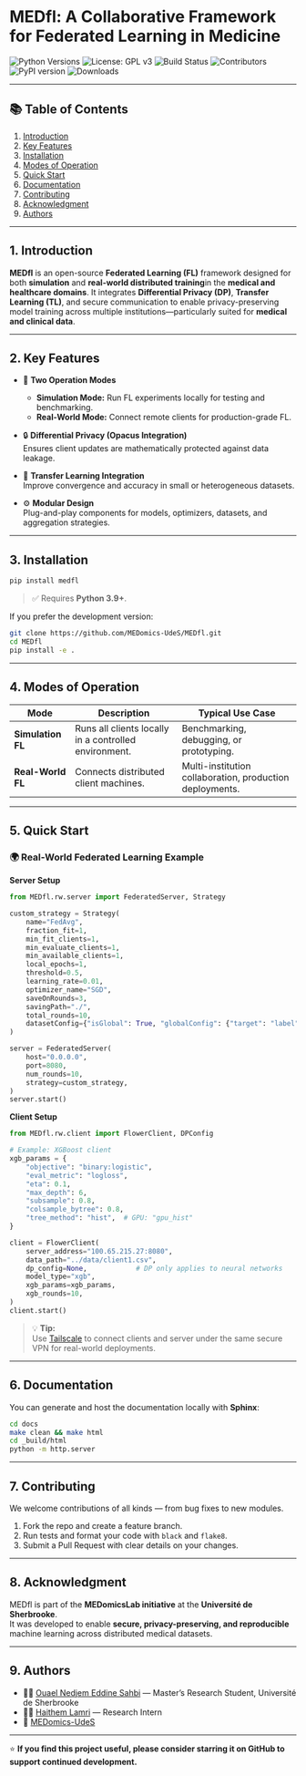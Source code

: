 # MEDfl: A Collaborative Framework for Federated Learning in Medicine



![Python Versions](https://img.shields.io/badge/python-3.9%2B-blue)
![License: GPL v3](https://img.shields.io/badge/license-GPLv3-blue)
![Build Status](https://img.shields.io/github/actions/workflow/status/MEDomics-UdeS/MEDfl/tests.yml?branch=main)
![Contributors](https://img.shields.io/github/contributors/MEDomics-UdeS/MEDfl)
![PyPI version](https://img.shields.io/pypi/v/MEDfl)
![Downloads](https://img.shields.io/pypi/dm/MEDfl)

---

## 📚 Table of Contents

1. [Introduction](#1-introduction)
2. [Key Features](#2-key-features)
3. [Installation](#3-installation)
4. [Modes of Operation](#4-modes-of-operation)
5. [Quick Start](#5-quick-start)
6. [Documentation](#6-documentation)
7. [Contributing](#7-contributing)
8. [Acknowledgment](#8-acknowledgment)
9. [Authors](#9-authors)

---

## 1. Introduction

**MEDfl** is an open-source **Federated Learning (FL)** framework designed for both **simulation** and **real-world distributed training**in the **medical and healthcare domains**. 
It integrates **Differential Privacy (DP)**, **Transfer Learning (TL)**, and secure communication to enable privacy-preserving model training across multiple institutions—particularly suited for **medical and clinical data**.


---

## 2. Key Features

- 🧩 **Two Operation Modes**

  - **Simulation Mode:** Run FL experiments locally for testing and benchmarking.
  - **Real-World Mode:** Connect remote clients for production-grade FL.

- 🔒 **Differential Privacy (Opacus Integration)**  
  Ensures client updates are mathematically protected against data leakage.

- 🧠 **Transfer Learning Integration**  
  Improve convergence and accuracy in small or heterogeneous datasets.

- ⚙️ **Modular Design**  
  Plug-and-play components for models, optimizers, datasets, and aggregation strategies.

---

## 3. Installation

```bash
pip install medfl
```

> ✅ Requires **Python 3.9+**.

If you prefer the development version:

```bash
git clone https://github.com/MEDomics-UdeS/MEDfl.git
cd MEDfl
pip install -e .
```

---

## 4. Modes of Operation

| Mode              | Description                                                        | Typical Use Case                                         |
| ----------------- | ------------------------------------------------------------------ | -------------------------------------------------------- |
| **Simulation FL** | Runs all clients locally in a controlled environment.              | Benchmarking, debugging, or prototyping.                 |
| **Real-World FL** | Connects distributed client machines. | Multi-institution collaboration, production deployments. |

---

## 5. Quick Start

### 🌍 Real-World Federated Learning Example

**Server Setup**

```python
from MEDfl.rw.server import FederatedServer, Strategy

custom_strategy = Strategy(
    name="FedAvg",
    fraction_fit=1,
    min_fit_clients=1,
    min_evaluate_clients=1,
    min_available_clients=1,
    local_epochs=1,
    threshold=0.5,
    learning_rate=0.01,
    optimizer_name="SGD",
    saveOnRounds=3,
    savingPath="./",
    total_rounds=10,
    datasetConfig={"isGlobal": True, "globalConfig": {"target": "label", "testFrac": 0.2}},
)

server = FederatedServer(
    host="0.0.0.0",
    port=8080,
    num_rounds=10,
    strategy=custom_strategy,
)
server.start()
```

**Client Setup**

```python
from MEDfl.rw.client import FlowerClient, DPConfig

# Example: XGBoost client
xgb_params = {
    "objective": "binary:logistic",
    "eval_metric": "logloss",
    "eta": 0.1,
    "max_depth": 6,
    "subsample": 0.8,
    "colsample_bytree": 0.8,
    "tree_method": "hist",  # GPU: "gpu_hist"
}

client = FlowerClient(
    server_address="100.65.215.27:8080",
    data_path="../data/client1.csv",
    dp_config=None,            # DP only applies to neural networks
    model_type="xgb",
    xgb_params=xgb_params,
    xgb_rounds=10,
)
client.start()
```

> 💡 **Tip:**  
> Use [Tailscale](https://tailscale.com) to connect clients and server under the same secure VPN for real-world deployments.

---

## 6. Documentation

You can generate and host the documentation locally with **Sphinx**:

```bash
cd docs
make clean && make html
cd _build/html
python -m http.server
```

---

## 7. Contributing

We welcome contributions of all kinds — from bug fixes to new modules.

1. Fork the repo and create a feature branch.
2. Run tests and format your code with `black` and `flake8`.
3. Submit a Pull Request with clear details on your changes.

---

## 8. Acknowledgment

MEDfl is part of the **MEDomicsLab initiative** at the **Université de Sherbrooke**.  
It was developed to enable **secure, privacy-preserving, and reproducible** machine learning across distributed medical datasets.

---

## 9. Authors

- 🧑‍💻 [Ouael Nedjem Eddine Sahbi](https://github.com/ouaelesi) — Master’s Research Student, Université de Sherbrooke
- 👨‍💻 [Haithem Lamri](https://github.com/HaithemLamri) — Research Intern
- 🧬 [MEDomics-UdeS](https://www.medomics-udes.org/en/)

---

⭐ **If you find this project useful, please consider starring it on GitHub to support continued development.**
